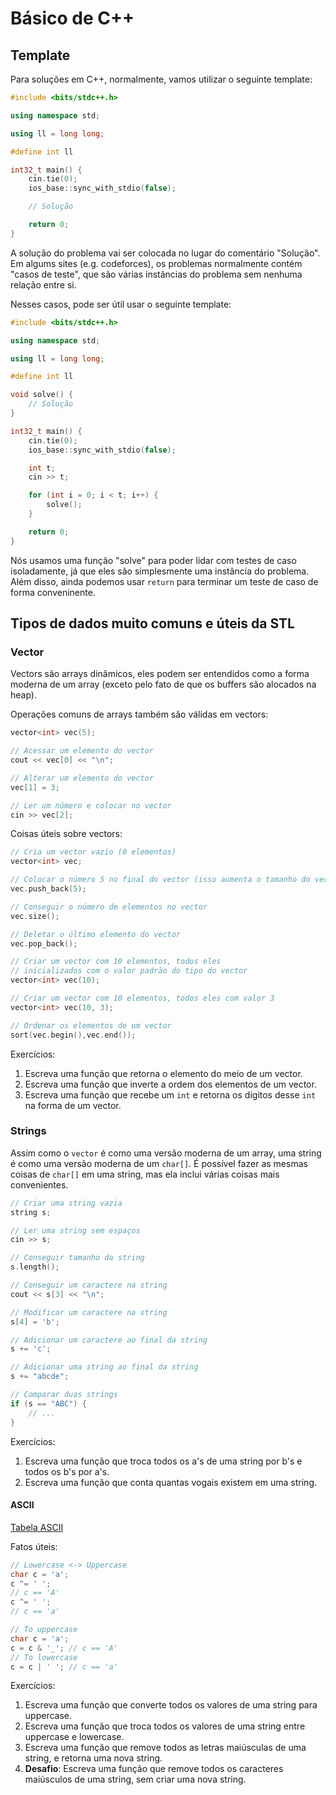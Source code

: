 # Básico de C++

## Template

Para soluções em C++, normalmente, vamos utilizar o seguinte template:

```cpp
#include <bits/stdc++.h>

using namespace std;

using ll = long long;

#define int ll

int32_t main() {
    cin.tie(0);
    ios_base::sync_with_stdio(false);

    // Solução

    return 0;
}
```

A solução do problema vai ser colocada no lugar do comentário "Solução".
Em algums sites (e.g. codeforces), os problemas normalmente contém "casos de teste", que são várias instâncias do problema sem nenhuma relação entre si.

Nesses casos, pode ser útil usar o seguinte template:

```cpp
#include <bits/stdc++.h>

using namespace std;

using ll = long long;

#define int ll

void solve() {
    // Solução
}

int32_t main() {
    cin.tie(0);
    ios_base::sync_with_stdio(false);

    int t;
    cin >> t;

    for (int i = 0; i < t; i++) {
        solve();
    }

    return 0;
}
```

Nós usamos uma função "solve" para poder lidar com testes de caso isoladamente, já que eles são simplesmente uma instância do problema.
Além disso, ainda podemos usar `return` para terminar um teste de caso de forma conveninente.

## Tipos de dados muito comuns e úteis da STL

### Vector

Vectors são arrays dinâmicos, eles podem ser entendidos como a forma moderna de um array (exceto pelo fato de que os buffers são alocados na heap).

Operações comuns de arrays também são válidas em vectors:

```cpp
vector<int> vec(5);

// Acessar um elemento do vector
cout << vec[0] << "\n";

// Alterar um elemento do vector
vec[1] = 3;

// Ler um número e colocar no vector
cin >> vec[2];
```

Coisas úteis sobre vectors:

```cpp
// Cria um vector vazio (0 elementos)
vector<int> vec;

// Colocar o número 5 no final do vector (isso aumenta o tamanho do vector)
vec.push_back(5);

// Conseguir o número de elementos no vector
vec.size();

// Deletar o último elemento do vector
vec.pop_back();

// Criar um vector com 10 elementos, todos eles 
// inicializados com o valor padrão do tipo do vector
vector<int> vec(10);

// Criar um vector com 10 elementos, todos eles com valor 3
vector<int> vec(10, 3);

// Ordenar os elementos de um vector
sort(vec.begin(),vec.end());
```

Exercícios:
1. Escreva uma função que retorna o elemento do meio de um vector.
2. Escreva uma função que inverte a ordem dos elementos de um vector.
3. Escreva uma função que recebe um `int` e retorna os dígitos desse `int` na forma de um vector.

### Strings

Assim como o `vector` é como uma versão moderna de um array, uma string é como uma versão moderna de um `char[]`.
É possível fazer as mesmas coisas de `char[]` em uma string, mas ela inclui várias coisas mais convenientes.

```cpp
// Criar uma string vazia
string s;

// Ler uma string sem espaços
cin >> s;

// Conseguir tamanho da string
s.length();

// Conseguir um caractere na string
cout << s[3] << "\n";

// Modificar um caractere na string
s[4] = 'b';

// Adicionar um caractere ao final da string
s += 'c';

// Adicionar uma string ao final da string
s += "abcde";

// Comparar duas strings
if (s == "ABC") {
    // ...
}
```

Exercícios:
1. Escreva uma função que troca todos os a's de uma string por b's e todos os b's por a's.
2. Escreva uma função que conta quantas vogais existem em uma string.

#### ASCII

[Tabela ASCII](https://www.ascii-code.com/)

Fatos úteis:
```cpp
// Lowercase <-> Uppercase
char c = 'a';
c ^= ' ';
// c == 'A'
c ^= ' ';
// c == 'a'

// To uppercase
char c = 'a';
c = c & '_'; // c == 'A'
// To lowercase
c = c | ' '; // c == 'a'
```

Exercícios:
1. Escreva uma função que converte todos os valores de uma string para uppercase.
2. Escreva uma função que troca todos os valores de uma string entre uppercase e lowercase.
3. Escreva uma função que remove todos as letras maiúsculas de uma string, e retorna uma nova string.
4. **Desafio**: Escreva uma função que remove todos os caracteres maiúsculos de uma string, sem criar uma nova string.
